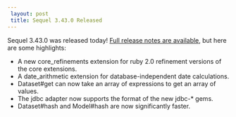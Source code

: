 ```yaml
---
 layout: post
 title: Sequel 3.43.0 Released
---
```


Sequel 3.43.0 was released today!  <a href="http://sequel.jeremyevans.net/rdoc/files/doc/release_notes/3_43_0_txt.html">Full release notes are available</a>, but here are some highlights:

* A new core_refinements extension for ruby 2.0 refinement versions of the core extensions.
* A date_arithmetic extension for database-independent date calculations.
* Dataset#get can now take an array of expressions to get an array of values.
* The jdbc adapter now supports the format of the new jdbc-* gems.
* Dataset#hash and Model#hash are now significantly faster.

